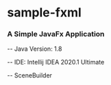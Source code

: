 # sample-fxml

### A Simple JavaFx Application

-- Java Version: 1.8

-- IDE: Intellij IDEA 2020.1 Ultimate

-- SceneBuilder
